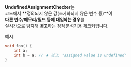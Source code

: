 **UndefinedAssignmentChecker**는  
코드에서 **정의되지 않은 값(초기화되지 않은 변수 등)**이  
**다른 변수/메모리/필드 등에 대입되는 경우**를  
실시간으로 탐지해 **경고**하는 정적 분석기용 체크커입니다.


예시
```cpp
void foo() {
    int a;
    int b = a; // ★ 경고: "Assigned value is undefined"
}
```
